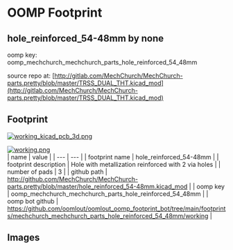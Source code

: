 # OOMP Footprint  
## hole_reinforced_54-48mm  by none  
  
oomp key: oomp_mechchurch_mechchurch_parts_hole_reinforced_54_48mm  
  
source repo at: [http://gitlab.com/MechChurch/MechChurch-parts.pretty/blob/master/TRSS_DUAL_THT.kicad_mod](http://gitlab.com/MechChurch/MechChurch-parts.pretty/blob/master/TRSS_DUAL_THT.kicad_mod)  
## Footprint  
  
[![working_kicad_pcb_3d.png](working_kicad_pcb_3d_600.png)](working_kicad_pcb_3d.png)  
  
[![working.png](working_600.png)](working.png)  
| name | value | 
| --- | --- | 
| footprint name | hole_reinforced_54-48mm | 
| footprint description | Hole with metallization reinforced with 2 via holes | 
| number of pads | 3 | 
| github path | http://github.com/MechChurch/MechChurch-parts.pretty/blob/master/hole_reinforced_54-48mm.kicad_mod | 
| oomp key | oomp_mechchurch_mechchurch_parts_hole_reinforced_54_48mm | 
| oomp bot github | https://github.com/oomlout/oomlout_oomp_footprint_bot/tree/main/footprints/mechchurch_mechchurch_parts_hole_reinforced_54_48mm/working | 
## Images  
